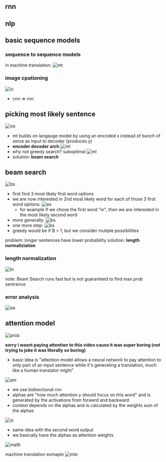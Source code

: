 ## rnn

## nlp

## basic sequence models
### sequence to sequence models
in machine translation:
![mt](https://i.gyazo.com/fb7029a9198ac1bea05c0cba038b42b5.png)

### image cpationing
![ic](https://i.gyazo.com/b3da6b9dffb3c1bbf51d4cd8f3cd0bf3.png)
  - cnn => rnn

## picking most likely sentence
![mt](https://i.gyazo.com/39dac5f325af72a7ad0629baff8857e4.png)
  - mt builds on langauge model by using an encoded x instead of bunch of zeros as input to decoder (produces y)
  - **encoder decoder arch**
![ml](https://i.gyazo.com/3fe2460626e8a4dbee1acb14f3ab06ff.png)
  - why not greedy search? suboptimal
![ml](https://i.gyazo.com/5bba9f8a1a6177d2378cabedeb781674.png)
  - solution: **beam search**
  
## beam search

![bs](https://i.gyazo.com/42198a01ef400961cacdc97bfbda6559.png)
  - first find 3 most likely first word options
  - we are now interested in 2nd most likely word for each of those 3 first word options:
  ![ex](https://i.gyazo.com/d6a78bdb01a56f10f82229748cb62f0a.png)
    - for example if we chose the first word "in", then we are interested in the most likely second word
  - more generally:
![bs](https://i.gyazo.com/a0602f73f9dfce4768f9f8fdc1977389.png)
  - one more step:
![bs](https://i.gyazo.com/00b26138e0b77b183100b5377f282d72.png)
  - greedy would be if B = 1, but we consider mutiple possibilities

problem: longer sentences have lower probability
solution: **length normaliziation**

### length normalization
![ln](https://i.gyazo.com/c10bc60dd14a0c00a91b5e3535fd065f.png)

note: Beam Search runs fast but is not guaranteed to find max prob sentrence

### error analysis
![ea](https://i.gyazo.com/42cd599f976df852800b8400897f4272.png)

## attention model
![prob](https://i.gyazo.com/472cf4394d7b80349224db9b80b3c508.png)

**sorry i wasnt paying attention to this video cause it was super boring (not trying to joke it was literally so boring)**
  - basic idea is "attention model allows a neural network to pay attention to only part of an input sentence while it's generating a translation, much like a human translator might"

![am](https://i.gyazo.com/0c746ce6325f5ff2868519ba2634c0d3.png)
  - we use bidirectional rnn
  - alphas are "how much attention y should focus on this word" and is generated by the activations from forawrd and backward
  - context depends on the alphas and is calculated by the weights sum of the alphas
  
![si](https://i.gyazo.com/43b04c3411e74c0a8aab8f091b8f774f.png)
  - same idea with the second word output
  - we basically have the alphas as attention weights

![math](https://i.gyazo.com/d62e2f8487100181971787973831bdae.png)

machine translation exmaple
![mte](https://i.gyazo.com/a6e33850e189c6159fbc47f7e8b60b25.png)


